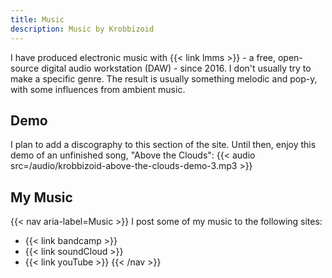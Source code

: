 ```yaml
---
title: Music
description: Music by Krobbizoid
---
```


I have produced electronic music with {{< link lmms >}} - a free,
open-source digital audio workstation (DAW) - since 2016. I don't usually try
to make a specific genre. The result is usually something melodic and pop-y,
with some influences from ambient music.

## Demo
I plan to add a discography to this section of the site. Until then, enjoy this
demo of an unfinished song, "Above the Clouds":
{{< audio src=/audio/krobbizoid-above-the-clouds-demo-3.mp3 >}}

## My Music
{{< nav aria-label=Music >}}
I post some of my music to the following sites:
* {{< link bandcamp >}}
* {{< link soundCloud >}}
* {{< link youTube >}}
{{< /nav >}}
